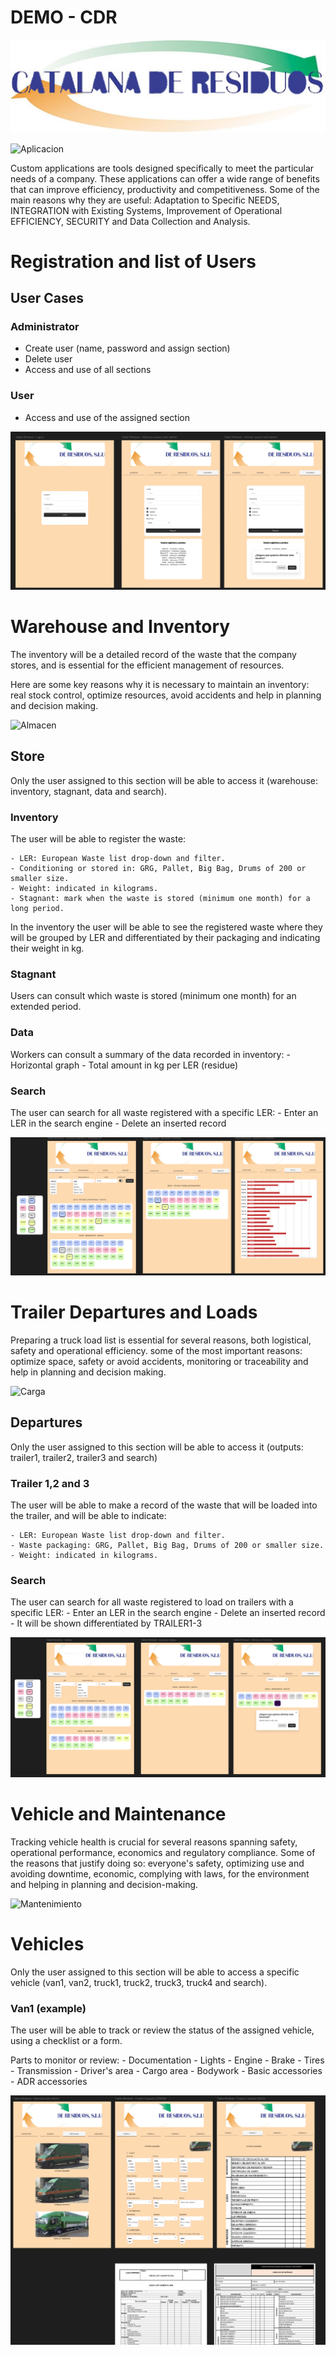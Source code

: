 # DEMO - CDR

![Logo Universal](logo.jpg)

![Aplicacion](https://media4.giphy.com/media/Zu9Dt0nOVYWTiQcvV6/giphy.webp?cid=ecf05e475j58b42vamctteexwavgy2o6np19ih5fmv5oeggd&ep=v1_gifs_search&rid=giphy.webp&ct=g)

Custom applications are tools designed specifically to meet the particular needs of a company. These applications can offer a wide range of benefits that can improve efficiency, productivity and competitiveness. Some of the main reasons why they are useful: Adaptation to Specific NEEDS, INTEGRATION with Existing Systems, Improvement of Operational EFFICIENCY, SECURITY and Data Collection and Analysis.

# Registration and list of Users

## User Cases

### Administrator

- Create user (name, password and assign section)
- Delete user
- Access and use of all sections

### User

- Access and use of the assigned section

![Login - Registro de usuarios y listado de usuarios](users.png)

# Warehouse and Inventory

The inventory will be a detailed record of the waste that the company stores, and is essential for the efficient management of resources. 

Here are some key reasons why it is necessary to maintain an inventory: real stock control, optimize resources, avoid accidents and help in planning and decision making.

![Almacen](https://media2.giphy.com/media/VnKkglxCbWsg6CLHtR/giphy.webp?cid=790b76116t7fael4s77gqms15dct1h0c9t39ei9f3yafdk04&ep=v1_gifs_search&rid=giphy.webp&ct=g)

## Store

Only the user assigned to this section will be able to access it (warehouse: inventory, stagnant, data and search).

### Inventory

The user will be able to register the waste:

    - LER: European Waste list drop-down and filter.
    - Conditioning or stored in: GRG, Pallet, Big Bag, Drums of 200 or smaller size.
    - Weight: indicated in kilograms.
    - Stagnant: mark when the waste is stored (minimum one month) for a long period.

In the inventory the user will be able to see the registered waste where they will be grouped by LER and differentiated by their packaging and indicating their weight in kg.

### Stagnant

Users can consult which waste is stored (minimum one month) for an extended period.

### Data

Workers can consult a summary of the data recorded in inventory:
    - Horizontal graph
    - Total amount in kg per LER (residue)

### Search

The user can search for all waste registered with a specific LER:
    - Enter an LER in the search engine
    - Delete an inserted record

![Almacen - Inventario, estancados, separados y buscar](stored.png)

# Trailer Departures and Loads

Preparing a truck load list is essential for several reasons, both logistical, safety and operational efficiency. some of the most important reasons: optimize space, safety or avoid accidents, monitoring or traceability and help in planning and decision making.

![Carga](https://media3.giphy.com/media/QTFhZj677ZnuSvVwt7/200.webp?cid=ecf05e47lg08yr00zqqvzb39tew2hr02vai2anwyi3oyq1rp&ep=v1_gifs_search&rid=200.webp&ct=g)

## Departures

Only the user assigned to this section will be able to access it (outputs: trailer1, trailer2, trailer3 and search)

### Trailer 1,2 and 3

The user will be able to make a record of the waste that will be loaded into the trailer, and will be able to indicate:

    - LER: European Waste list drop-down and filter.
    - Waste packaging: GRG, Pallet, Big Bag, Drums of 200 or smaller size.
    - Weight: indicated in kilograms.

### Search

The user can search for all waste registered to load on trailers with a specific LER:
    - Enter an LER in the search engine
    - Delete an inserted record
    - It will be shown differentiated by TRAILER1-3

![Salidas - Trailer 1, Trailer 2, Trailer 3 y buscar](departures.png)

# Vehicle and Maintenance

Tracking vehicle health is crucial for several reasons spanning safety, operational performance, economics and regulatory compliance. Some of the reasons that justify doing so: everyone's safety, optimizing use and avoiding downtime, economic, complying with laws, for the environment and helping in planning and decision-making.

![Mantenimiento](https://media0.giphy.com/media/O6gydbyHcE9YQ/200.webp?cid=790b7611djdgjbyq56q6swvjde2j6u2l5kbr3bpwagzy3758&ep=v1_gifs_search&rid=200.webp&ct=g)

# Vehicles

Only the user assigned to this section will be able to access a specific vehicle (van1, van2, truck1, truck2, truck3, truck4 and search).

### Van1 (example)

The user will be able to track or review the status of the assigned vehicle, using a checklist or a form.

Parts to monitor or review:
    - Documentation
    - Lights
    - Engine
    - Brake
    - Tires
    - Transmission
    - Driver's area
    - Cargo area
    - Bodywork
    - Basic accessories
    - ADR accessories

![Vehiculos - Furgo 1, Furgo 2, Camion 1...](fleet.png)